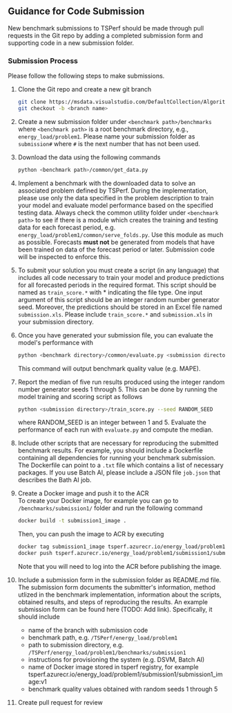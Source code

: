 ## Guidance for Code Submission

New benchmark submissions to TSPerf should be made through pull requests in the Git repo by adding a completed submission form and supporting code in a new submission folder. 

### Submission Process

Please follow the following steps to make submissions. 
1. Clone the Git repo and create a new git branch
   ```bash
   git clone https://msdata.visualstudio.com/DefaultCollection/AlgorithmsAndDataScience/_git/TSPerf   
   git checkout -b <branch name>
   ```

2. Create a new submission folder under `<benchmark path>/benchmarks` where `<benchmark path>` is a root benchmark directory, e.g., `energy_load/problem1`. Please name your submission folder as `submission#` where `#` is the next number that has not been used.

3. Download the data using the following commands
   ```bash
   python <benchmark path>/common/get_data.py
   ``` 

4. Implement a benchmark with the downloaded data to solve an associated problem defined by TSPerf. During the implementation, please use only the data specified in the problem description to train your model and evaluate model performance based on the specified testing data. Always check the common utility folder under `<benchmark path>` to see if there is a module which creates the training and testing data for each forecast period, e.g. `energy_load/problem1/common/serve_folds.py`. Use this module as much as possible. Forecasts **must not** be generated from models that have been trained on data of the forecast period or later. Submission code will be inspected to enforce this.

5. To submit your solution you must create a script (in any language) that includes all code necessary to train your model and produce predictions for all forecasted periods in the required format. This script should be named as `train_score.*` with * indicating the file type. One input argument of this script should be an integer random number generator seed. Moreover, the predictions should be stored in an Excel file named `submission.xls`. Please include `train_score.*` and `submission.xls` in your submission directory. 

6. Once you have generated your submission file, you can evaluate the model's performance with
   ```bash
   python <benchmark directory>/common/evaluate.py <submission directory>/submission.xls 
   ```
   This command will output benchmark quality value (e.g. MAPE).

7. Report the median of five run results produced using the integer random number generator seeds 1 through 5. This can be done by running the model training and scoring script as follows
   ```bash
   python <submission directory>/train_score.py --seed RANDOM_SEED
   ```
   where RANDOM_SEED is an integer between 1 and 5. Evaluate the performance of each run with `evaluate.py` and compute the median.

8. Include other scripts that are necessary for reproducing the submitted benchmark results. For example, you should include a Dockerfile containing all dependencies for running your benchmark submission. The Dockerfile can point to a `.txt` file which contains a list of necessary packages. If you use Batch AI, please include a JSON file `job.json` that describes the Bath AI job. 

9. Create a Docker image and push it to the ACR   
   To create your Docker image, for example you can go to `/benchmarks/submission1/` folder and run the following command   
   ```bash
   docker build -t submission1_image .
   ```
   Then, you can push the image to ACR by executing
   ```bash
   docker tag submission1_image tsperf.azurecr.io/energy_load/problem1/submission1/submission1_image:v1
   docker push tsperf.azurecr.io/energy_load/problem1/submission1/submission1_image:v1
   ```
   Note that you will need to log into the ACR before publishing the image.


10. Include a submission form in the submission folder as README.md file. The submission form documents the submitter's information, method utlized in the benchmark implementation, information about the scripts, obtained results, and steps of reproducing the results. An example submission form can be found here (TODO: Add link). Specifically, it should include
    * name of the branch with submission code
    * benchmark path, e.g. `/TSPerf/energy_load/problem1`
    * path to submission directory, e.g. `/TSPerf/energy_load/problem1/benchmarks/submission1`
    * instructions for provisioning the system (e.g. DSVM, Batch AI)
    * name of Docker image stored in tsperf registry, for example
      tsperf.azurecr.io/energy_load/problem1/submission1/submission1_image:v1
    * benchmark quality values obtained with random seeds 1 through 5

11. Create pull request for review
